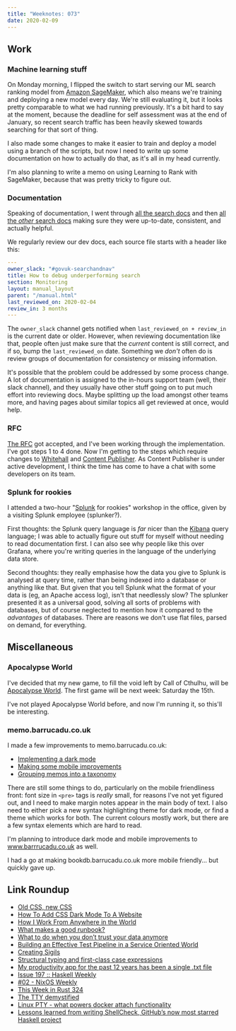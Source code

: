 ```yaml
---
title: "Weeknotes: 073"
date: 2020-02-09
---
```


## Work

### Machine learning stuff

On Monday morning, I flipped the switch to start serving our ML search
ranking model from [Amazon SageMaker][], which also means we're
training and deploying a new model every day.  We're still evaluating
it, but it looks pretty comparable to what we had running previously.
It's a bit hard to say at the moment, because the deadline for self
assessment was at the end of January, so recent search traffic has
been heavily skewed towards searching for that sort of thing.

I also made some changes to make it easier to train and deploy a model
using a branch of the scripts, but now I need to write up some
documentation on how to actually do that, as it's all in my head
currently.

I'm also planning to write a memo on using Learning to Rank with
SageMaker, because that was pretty tricky to figure out.

[Amazon SageMaker]: https://aws.amazon.com/sagemaker/

### Documentation

Speaking of documentation, I went through [all the search docs][] and
then [all the *other* search docs][] making sure they were up-to-date,
consistent, and actually helpful.

We regularly review our dev docs, each source file starts with a
header like this:

```yaml
---
owner_slack: "#govuk-searchandnav"
title: How to debug underperforming search
section: Monitoring
layout: manual_layout
parent: "/manual.html"
last_reviewed_on: 2020-02-04
review_in: 3 months
---
```

The `owner_slack` channel gets notified when `last_reviewed_on +
review_in` is the current date or older.  However, when reviewing
documentation like that, people often just make sure that the
*current* content is still correct, and if so, bump the
`last_reviewed_on` date.  Something we *don't* often do is review
groups of documentation for consistency or missing information.

It's possible that the problem could be addressed by some process
change.  A lot of documentation is assigned to the in-hours support
team (well, their slack channel), and they usually have other stuff
going on to put much effort into reviewing docs.  Maybe splitting up
the load amongst other teams more, and having pages about similar
topics all get reviewed at once, would help.

[all the search docs]: https://github.com/alphagov/govuk-developer-docs/pull/2281
[all the *other* search docs]: https://github.com/alphagov/govuk-developer-docs/pull/2282

### RFC

[The RFC][] got accepted, and I've been working through the
implementation.  I've got steps 1 to 4 done.  Now I'm getting to the
steps which require changes to [Whitehall][] and [Content
Publisher][].  As Content Publisher is under active development, I
think the time has come to have a chat with some developers on its
team.

[The RFC]: https://github.com/alphagov/govuk-rfcs/blob/master/rfc-116-store-attachment-data-in-content-items.md
[Whitehall]: https://github.com/alphagov/whitehall
[Content Publisher]: https://github.com/alphagov/content-publisher

### Splunk for rookies

I attended a two-hour "[Splunk][] for rookies" workshop in the office,
given by a visiting Splunk employee (splunker?).

First thoughts: the Splunk query language is *far* nicer than the
[Kibana][] query language; I was able to actually figure out stuff for
myself without needing to read documentation first.  I can also see
why people like this over Grafana, where you're writing queries in the
language of the underlying data store.

Second thoughts: they really emphasise how the data you give to Splunk
is analysed at query time, rather than being indexed into a database
or anything like that.  But given that you tell Splunk what the format
of your data is (eg, an Apache access log), isn't that needlessly
slow?  The splunker presented it as a universal good, solving all
sorts of problems with databases, but of course neglected to mention
how it compared to the *advantages* of databases.  There are reasons
we don't use flat files, parsed on demand, for everything.

[Splunk]: https://www.splunk.com/
[Kibana]: https://www.elastic.co/kibana

## Miscellaneous

### Apocalypse World

I've decided that my new game, to fill the void left by Call of
Cthulhu, will be [Apocalypse World][].  The first game will be next
week: Saturday the 15th.

I've not played Apocalypse World before, and now I'm running it, so
this'll be interesting.

[Apocalypse World]: http://apocalypse-world.com/

### memo.barrucadu.co.uk

I made a few improvements to memo.barrucadu.co.uk:

- [Implementing a dark mode](https://github.com/barrucadu/memo.barrucadu.co.uk/commit/639def0dffa91f6161c53cb79b7adda5b389bb80)
- [Making some mobile improvements](https://github.com/barrucadu/memo.barrucadu.co.uk/commit/0a028cc1a853301ebb7a973c0bf519d79deef7a1)
- [Grouping memos into a taxonomy](https://github.com/barrucadu/memo.barrucadu.co.uk/commit/1b0447aacb63f17468c165cc5e67e8d1fc580051)

There are still some things to do, particularly on the mobile
friendliness front: font size in `<pre>` tags is *really* small, for
reasons I've not yet figured out, and I need to make margin notes
appear in the main body of text.  I also need to either pick a new
syntax highlighting theme for dark mode, or find a theme which works
for both.  The current colours mostly work, but there are a few syntax
elements which are hard to read.

I'm planning to introduce dark mode and mobile improvements to
www.barrrucadu.co.uk as well.

I had a go at making bookdb.barrucadu.co.uk more mobile
friendly... but quickly gave up.

## Link Roundup

- [Old CSS, new CSS ](https://eev.ee/blog/2020/02/01/old-css-new-css/)
- [How To Add CSS Dark Mode To A Website](https://kevq.uk/how-to-add-css-dark-mode-to-a-website/)
- [How I Work From Anywhere in the World](https://jezenthomas.com/how-i-work-from-anywhere-in-the-world/)
- [What makes a good runbook?](https://www.transposit.com/blog/2019.11.14-what-makes-a-good-runbook/)
- [What to do when you don’t trust your data anymore](https://laskowskilab.faculty.ucdavis.edu/2020/01/29/retractions/)
- [Building an Effective Test Pipeline in a Service Oriented World](https://medium.com/airbnb-engineering/building-an-effective-test-pipeline-in-a-service-oriented-world-6968c513c6bd)
- [Creating Sigils](https://urbit.org/blog/creating-sigils/)
- [Structural typing and first-class case expressions](https://ice1000.org/2019/07-14-FirstClassCases.html)
- [My productivity app for the past 12 years has been a single .txt file](https://jeffhuang.com/productivity_text_file/)
- [Issue 197 :: Haskell Weekly](https://haskellweekly.news/issue/197.html)
- [#02 - NixOS Weekly](https://weekly.nixos.org/2020/02-nixos-weekly-2020-02.html)
- [This Week in Rust 324](https://this-week-in-rust.org/blog/2020/02/04/this-week-in-rust-324/)
- [The TTY demystified](http://www.linusakesson.net/programming/tty/)
- [Linux PTY - what powers docker attach functionality](https://iximiuz.com/en/posts/linux-pty-what-powers-docker-attach-functionality/)
- [Lessons learned from writing ShellCheck, GitHub’s now most starred Haskell project](https://www.vidarholen.net/contents/blog/?p=859)
